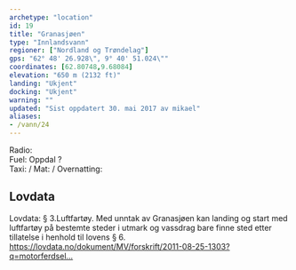 ```yaml
---
archetype: "location"
id: 19
title: "Granasjøen"
type: "Innlandsvann"
regioner: ["Nordland og Trøndelag"]
gps: "62° 48' 26.928\", 9° 40' 51.024\""
coordinates: [62.80748,9.68084]
elevation: "650 m (2132 ft)"
landing: "Ukjent"
docking: "Ukjent"
warning: ""
updated: "Sist oppdatert 30. mai 2017 av mikael"
aliases:
- /vann/24
---
```


Radio:\
Fuel: Oppdal ?\
Taxi: /  Mat: / Overnatting:

## Lovdata

Lovdata: § 3.Luftfartøy. Med unntak av Granasjøen kan landing og start med luftfartøy på bestemte steder i utmark og vassdrag bare finne sted etter tillatelse i henhold til lovens § 6.\
https://lovdata.no/dokument/MV/forskrift/2011-08-25-1303?q=motorferdsel…
